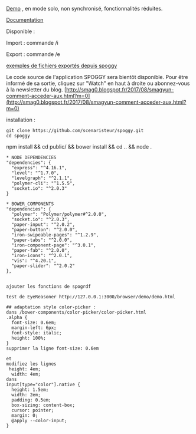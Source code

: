 [Demo](http://spoggy0.firebaseapp.com) , en mode solo, non synchronisé, fonctionnalités réduites.

[Documentation](http://smag0.blogspot.fr/2017/11/avec-spoggy-prenez-des-notes-et.html)

Disponible :

Import : commande /i

Export : commande /e

[exemples de fichiers exportés depuis spoggy](https://github.com/scenaristeur/smag0-connaissance/tree/master/meet-up_conf)


Le code source de l'application SPOGGY sera bientôt disponible.
Pour être informé de sa sortie,
cliquez sur "Watch" en haut à droite
ou abonnez-vous à la newsletter du blog. [http://smag0.blogspot.fr/2017/08/smagyun-comment-acceder-aux.html?m=0](http://smag0.blogspot.fr/2017/08/smagyun-comment-acceder-aux.html?m=0)


installation :
```
git clone https://github.com/scenaristeur/spoggy.git
cd spoggy
```
npm install && cd public/ && bower install && cd .. && node .

```
* NODE DEPENDENCIES
"dependencies": {
  "express": "^4.16.1",
  "level": "^1.7.0",
  "levelgraph": "^2.1.1",
  "polymer-cli": "^1.5.5",
  "socket.io": "^2.0.3"
}

* BOWER_COMPONENTS
"dependencies": {
  "polymer": "Polymer/polymer#^2.0.0",
  "socket.io": "^2.0.3",
  "paper-input": "^2.0.2",
  "paper-button": "^2.0.0",
  "iron-swipeable-pages": "^1.2.9",
  "paper-tabs": "^2.0.0",
  "iron-component-page": "^3.0.1",
  "paper-fab": "^2.0.0",
  "iron-icons": "^2.0.1",
  "vis": "^4.20.1",
  "paper-slider": "^2.0.2"
},


ajouter les fonctions de spogrdf

test de EyeReasoner http://127.0.0.1:3000/browser/demo/demo.html

## adaptation style color-picker :
dans /bower-components/color-picker/color-picker.html
.alpha {
  font-size: 0.6em;
  margin-left: 6px;
  font-style: italic;
  height: 100%;
}
supprimer la ligne font-size: 0.6em

et
modifiez les lignes  
 height: 4em;
  width: 4em;
dans
input[type="color"].native {
  height: 1.5em;
  width: 2em;
  padding: 0.5em;
  box-sizing: content-box;
  cursor: pointer;
  margin: 0;
  @apply --color-input;
}

